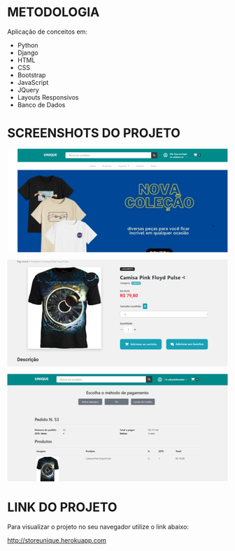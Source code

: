 # METODOLOGIA
Aplicação de conceitos em:

- Python
- Django
- HTML
- CSS
- Bootstrap
- JavaScript
- JQuery
- Layouts Responsivos
- Banco de Dados

# SCREENSHOTS DO PROJETO

![Screenshot](./screenshot/screen1.jpg)

![Screenshot](./screenshot/screen2.jpg)

![Screenshot](./screenshot/screen3.jpg)

# LINK DO PROJETO
Para visualizar o projeto no seu navegador utilize o link abaixo:

http://storeunique.herokuapp.com
